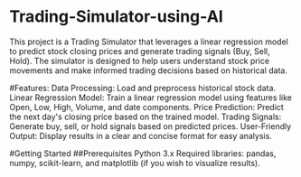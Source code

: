 # Trading-Simulator-using-AI
This project is a Trading Simulator that leverages a linear regression model to predict stock closing prices and generate trading signals (Buy, Sell, Hold). The simulator is designed to help users understand stock price movements and make informed trading decisions based on historical data.

#Features:
Data Processing: Load and preprocess historical stock data.
Linear Regression Model: Train a linear regression model using features like Open, Low, High, Volume, and date components.
Price Prediction: Predict the next day's closing price based on the trained model.
Trading Signals: Generate buy, sell, or hold signals based on predicted prices.
User-Friendly Output: Display results in a clear and concise format for easy analysis.

#Getting Started
##Prerequisites
Python 3.x
Required libraries: pandas, numpy, scikit-learn, and matplotlib (if you wish to visualize results).


